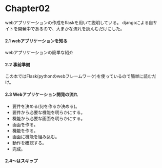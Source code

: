 # Chapter02  
 webアプリケーションの作成をflaskを用いて説明している。
 djangoによる自サイトを開発中であるので、大まかな流れを読んむだけにした。

#### 2.1 webアプリケーションを知る
 webアプリケーションの簡単な紹介
#### 2.2 事前準備
 この本ではFlask(pythonのwebフレームワーク)を使っているので簡単に読むだけ。
#### 2.3 Webアプリケーション開発の流れ
+ 要件を決める(何を作るか決める)。
+ 要件から必要な機能を明らかにする。
+ 機能から必要な画面を明らかにする。
+ 画面を作る。
+ 機能を作る。
+ 画面に機能を組み込む。
+ 動作を確認する。
+ 完成。  

#### 2.4〜はスキップ